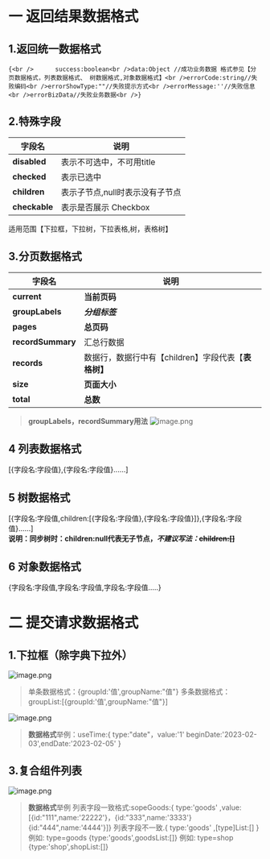 <a name="gntDz"></a>
# 一 返回结果数据格式
<a name="Xq0SU"></a>
## 1.返回统一数据格式
    {<br />      success:boolean<br />data:Object //成功业务数据 格式参见【分页数据格式，列表数据格式、 树数据格式,对象数据格式】<br />errorCode:string//失败编码<br />errorShowType:""//失败提示方式<br />errorMessage:''//失败信息<br />errorBizData//失败业务数据<br />}
<a name="rgtxV"></a>
## 2.特殊字段
| 字段名 | 说明 |
| --- | --- |
| **disabled** | 表示不可选中，不可用title |
| **checked** | 表示已选中 |
| **children** | 表示子节点,null时表示没有子节点 |
| **checkable** | 表示是否展示 Checkbox |

适用范围【下拉框，下拉树，下拉表格,树，表格树】
<a name="dBlT9"></a>
## 3.分页数据格式
| 字段名 | 说明 |
| --- | --- |
| **current** | **当前页码** |
| **groupLabels** | _**分组标签**_ |
| **pages** | **总页码** |
| **recordSummary** | 汇总行数据 |
| **records** | 数据行，数据行中有【children】字段代表【**表格树】** |
| **size** | **页面大小** |
| **total** | **总数** |

> **groupLabels，recordSummary用法**
> ![image.png](https://cdn.nlark.com/yuque/0/2023/png/253706/1680848570062-c0c5930f-4598-4e60-92fa-67fece0f84a1.png#averageHue=%23e3c088&clientId=ueb1ae38e-097e-4&from=paste&height=516&id=ue292f030&originHeight=516&originWidth=2129&originalType=binary&ratio=1.5&rotation=0&showTitle=false&size=56745&status=done&style=none&taskId=uf1cf277b-bd75-4f2b-88f2-0e1451faa15&title=&width=2129)

<a name="cZQu3"></a>
## 4  列表数据格式
[{字段名:字段值},{字段名:字段值}......]
<a name="FTki3"></a>
## 5  树数据格式
[{字段名:字段值,children:[{字段名:字段值},{字段名:字段值}]},{字段名:字段值}......]<br />**说明：同步树时：children:null代表无子节点，**_**不建议写法：**_~~**children:[]**~~
<a name="SfuyM"></a>
## 6  对象数据格式
 {字段名:字段值,字段名:字段值,字段名:字段值.....}
<a name="vCRWp"></a>
# 二 提交请求数据格式
<a name="vlk7c"></a>
## 1.下拉框（除字典下拉外）
![image.png](https://cdn.nlark.com/yuque/0/2023/png/253706/1680836020349-8543f966-ae05-4fe4-a343-190ba5796c39.png#averageHue=%23f0f0ee&clientId=ueb1ae38e-097e-4&from=paste&height=91&id=ua4e8f328&originHeight=136&originWidth=471&originalType=binary&ratio=1.5&rotation=0&showTitle=false&size=11201&status=done&style=none&taskId=u396cf39e-31c2-40ce-b722-f71a2f73039&title=&width=314)
> 单条数据格式：{groupId:'值',groupName:"值"}
> 多条数据格式：groupList:[{groupId:'值',groupName:"值"}]



![image.png](https://cdn.nlark.com/yuque/0/2023/png/253706/1680836409093-c97cd21f-5b4f-44ea-a7a9-e862eef8f8cf.png#averageHue=%23fbfbfa&clientId=ueb1ae38e-097e-4&from=paste&height=141&id=u173d49a4&originHeight=212&originWidth=1080&originalType=binary&ratio=1.5&rotation=0&showTitle=false&size=15035&status=done&style=none&taskId=uc6df7891-08e4-44cc-b5e0-c218a84a036&title=&width=720)
> **数据格式**举例：useTime:{ type:"date"，value:'1' beginDate:'2023-02-03',endDate:'2023-02-05'  } 

<a name="E0tUx"></a>
## 3.复合组件列表
![image.png](https://cdn.nlark.com/yuque/0/2023/png/253706/1680837438254-ecdc9af8-3d67-461b-a761-bdc72aeca561.png#averageHue=%23fdfcfc&clientId=ueb1ae38e-097e-4&from=paste&height=268&id=u7ddbf65e&originHeight=402&originWidth=1214&originalType=binary&ratio=1.5&rotation=0&showTitle=false&size=18971&status=done&style=none&taskId=uc0d9cb65-8302-4de9-9803-3d598ceadb1&title=&width=809.3333333333334)
>   **数据格式**举例
> 列表字段一致格式:sopeGoods:{ type:'goods' ,value:[{id:"111",name:'22222'}，{id:"333",name:'3333'}            {id:"444",name:'4444'}]}
> 列表字段不一致.{ type:'goods' ,[type]List:[] }
> 例如:  type=goods {type:'goods',goodsList:[]}
> 例如:  type=shop {type:'shop',shopList:[]}
> 







